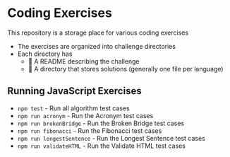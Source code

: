 # Coding Exercises

This repository is a storage place for various coding exercises

* The exercises are organized into challenge directories
* Each directory has
  * 📓 A README describing the challenge
  * 📂 A directory that stores solutions (generally one file per language)

## Running JavaScript Exercises

* `npm test` - Run all algorithm test cases
* `npm run acronym` - Run the Acronym test cases
* `npm run brokenBridge` - Run the Broken Bridge test cases
* `npm run fibonacci` - Run the Fibonacci test cases
* `npm run longestSentence` - Run the Longest Sentence test cases
* `npm run validateHTML` - Run the Validate HTML test cases
